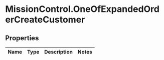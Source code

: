 # MissionControl.OneOfExpandedOrderCreateCustomer

## Properties
Name | Type | Description | Notes
------------ | ------------- | ------------- | -------------
